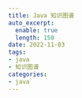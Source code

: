 ```yaml
---
title: Java 知识图谱
auto_excerpt:
  enable: true
  length: 150
date: 2022-11-03
tags:
- java
- 知识图谱
categories:
- java
---
```





